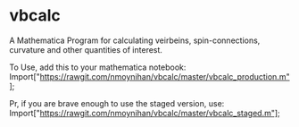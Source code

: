 vbcalc
======

A Mathematica Program for calculating veirbeins, spin-connections, curvature and other quantities of interest.

To Use, add this to your mathematica notebook: Import["https://rawgit.com/nmoynihan/vbcalc/master/vbcalc_production.m"];

Pr, if you are brave enough to use the staged version, use: Import["https://rawgit.com/nmoynihan/vbcalc/master/vbcalc_staged.m"];
